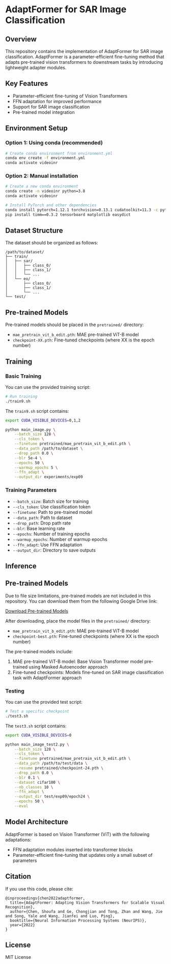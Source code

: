 # AdaptFormer for SAR Image Classification

## Overview
This repository contains the implementation of AdaptFormer for SAR image classification. AdaptFormer is a parameter-efficient fine-tuning method that adapts pre-trained vision transformers to downstream tasks by introducing lightweight adapter modules.

## Key Features
- Parameter-efficient fine-tuning of Vision Transformers
- FFN adaptation for improved performance
- Support for SAR image classification
- Pre-trained model integration

## Environment Setup

### Option 1: Using conda (recommended)
```bash
# Create conda environment from environment.yml
conda env create -f environment.yml
conda activate videoinr
```

### Option 2: Manual installation
```bash
# Create a new conda environment
conda create -n videoinr python=3.8
conda activate videoinr

# Install PyTorch and other dependencies
conda install pytorch=1.12.1 torchvision=0.13.1 cudatoolkit=11.3 -c pytorch
pip install timm==0.3.2 tensorboard matplotlib easydict
```

## Dataset Structure
The dataset should be organized as follows:
```
/path/to/dataset/
├── train/
│   ├── sar/
│   │   ├── class_0/
│   │   ├── class_1/
│   │   └── ...
│   └── eo/
│       ├── class_0/
│       ├── class_1/
│       └── ...
└── test/
```

## Pre-trained Models
Pre-trained models should be placed in the `pretrained/` directory:
- `mae_pretrain_vit_b_edit.pth`: MAE pre-trained ViT-B model
- `checkpoint-XX.pth`: Fine-tuned checkpoints (where XX is the epoch number)

## Training

### Basic Training
You can use the provided training script:
```bash
# Run training
./train9.sh
```

The `train9.sh` script contains:
```bash
export CUDA_VISIBLE_DEVICES=0,1,2

python main_image.py \
    --batch_size 128 \
    --cls_token \
    --finetune pretrained/mae_pretrain_vit_b_edit.pth \
    --data_path /path/to/dataset \
    --drop_path 0.0 \
    --blr 5e-4 \
    --epochs 50 \
    --warmup_epochs 5 \
    --ffn_adapt \
    --output_dir experiments/exp09
```

### Training Parameters
- `--batch_size`: Batch size for training
- `--cls_token`: Use classification token
- `--finetune`: Path to pre-trained model
- `--data_path`: Path to dataset
- `--drop_path`: Drop path rate
- `--blr`: Base learning rate
- `--epochs`: Number of training epochs
- `--warmup_epochs`: Number of warmup epochs
- `--ffn_adapt`: Use FFN adaptation
- `--output_dir`: Directory to save outputs


## Inference

## Pre-trained Models

Due to file size limitations, pre-trained models are not included in this repository. 
You can download them from the following Google Drive link:

[Download Pre-trained Models](https://drive.google.com/drive/folders/your-folder-id)

After downloading, place the model files in the `pretrained/` directory:
- `mae_pretrain_vit_b_edit.pth`: MAE pre-trained ViT-B model
- `checkpoint-best.pth`: Fine-tuned checkpoints (where XX is the epoch number)

The pre-trained models include:
1. MAE pre-trained ViT-B model: Base Vision Transformer model pre-trained using Masked Autoencoder approach
2. Fine-tuned checkpoints: Models fine-tuned on SAR image classification task with AdaptFormer approach


### Testing 
You can use the provided test script:
```bash
# Test a specific checkpoint
./test3.sh
```

The `test3.sh` script contains:
```bash
export CUDA_VISIBLE_DEVICES=0

python main_image_test2.py \
    --batch_size 128 \
    --cls_token \
    --finetune pretrained/mae_pretrain_vit_b_edit.pth \
    --data_path /path/to/test/data \
    --resume pretrained/checkpoint-24.pth \
    --drop_path 0.0 \
    --blr 0.1 \
    --dataset cifar100 \
    --nb_classes 10 \
    --ffn_adapt \
    --output_dir test/exp09/epoch24 \
    --epochs 50 \
    --eval
```
## Model Architecture
AdaptFormer is based on Vision Transformer (ViT) with the following adaptations:
- FFN adaptation modules inserted into transformer blocks
- Parameter-efficient fine-tuning that updates only a small subset of parameters

## Citation
If you use this code, please cite:
```
@inproceedings{chen2022adaptformer,
  title={AdaptFormer: Adapting Vision Transformers for Scalable Visual Recognition},
  author={Chen, Shoufa and Ge, Chongjian and Tong, Zhan and Wang, Jie and Song, Yale and Wang, Jianfei and Luo, Ping},
  booktitle={Neural Information Processing Systems (NeurIPS)},
  year={2022}
}
```

## License
MIT License
